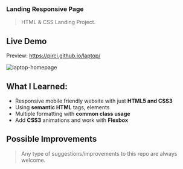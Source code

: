 ### Landing Responsive Page

> HTML & CSS Landing Project.

## Live Demo

Preview: https://pirci.github.io/laptop/

![laptop-homepage](img/demo.gif)

## What I Learned:

- Responsive mobile friendly website with just **HTML5 and CSS3**
- Using **semantic HTML** tags, elements
- Multiple formatting with **common class usage**
- Add **CSS3** animations and work with **Flexbox**

## Possible Improvements

> Any type of suggestions/improvements to this repo are always welcome.
